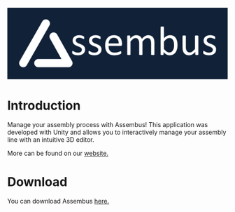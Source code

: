 ![alt text](docs/img/assembus-logo-background.png)

# Introduction

Manage your assembly process with Assembus!
This application was developed with Unity and allows you to interactively manage your assembly
line with an intuitive 3D editor.

More can be found on our [website.](https://weichwarenprojekt-students.github.io/assembus)

# Download

You can download Assembus [here.](https://weichwarenprojekt-students.github.io/assembus/download.html)
